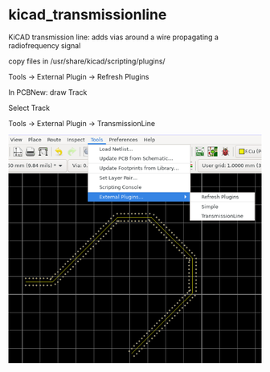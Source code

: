 # kicad_transmissionline
KiCAD transmission line: adds vias around a wire propagating a radiofrequency signal

copy files in /usr/share/kicad/scripting/plugins/

Tools -> External Plugin -> Refresh Plugins

In PCBNew: draw Track

Select Track

Tools -> External Plugin -> TransmissionLine

<p align="center">
  <img src="transmission_plugin.png" width="550" title="Transmission line plugin" alt="Transmission line plugin">
</p>
